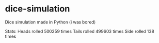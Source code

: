 # dice-simulation
Dice simulation made in Python (i was bored)

Stats: 
Heads rolled 500259 times
Tails rolled 499603 times
Side rolled 138 times
